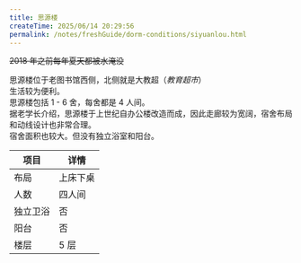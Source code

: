 ```yaml
---
title: 思源楼
createTime: 2025/06/14 20:29:56
permalink: /notes/freshGuide/dorm-conditions/siyuanlou.html
---
```


~~2018 年之前每年夏天都被水淹没~~  

思源楼位于老图书馆西侧，北侧就是大教超（*教育超市*）  
生活较为便利。  
思源楼包括 1 - 6 舍，每舍都是 4 人间。   
据老学长介绍，思源楼于上世纪自办公楼改造而成，因此走廊较为宽阔，宿舍布局和动线设计也非常合理。   
宿舍面积也较大。但没有独立浴室和阳台。


| 项目     |详情    |
| -------- | ------ |
| 布局     | 上床下桌 |
| 人数     | 四人间  |
| 独立卫浴 | 否     |
| 阳台     | 否     |
| 楼层     | 5 层   |
